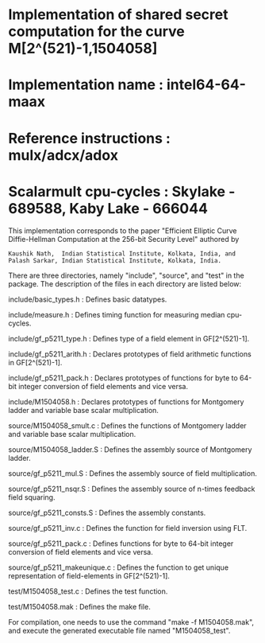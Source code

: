 # Implementation of shared secret computation for the curve M[2^(521)-1,1504058]

# Implementation name		: 	intel64-64-maax
# Reference instructions	: 	mulx/adcx/adox
# Scalarmult cpu-cycles		: 	Skylake - 689588, Kaby Lake - 666044

This implementation corresponds to the paper "Efficient Elliptic Curve Diffie-Hellman Computation at the 256-bit Security Level" authored by

    Kaushik Nath,  Indian Statistical Institute, Kolkata, India, and   
    Palash Sarkar, Indian Statistical Institute, Kolkata, India.

There are three directories, namely "include", "source", and "test" in the package. 
The description of the files in each directory are listed below:

include/basic_types.h  		:  Defines basic datatypes.

include/measure.h   		:  Defines timing function for measuring median cpu-cycles.

include/gf_p5211_type.h    	:  Defines type of a field element in GF[2^(521)-1].

include/gf_p5211_arith.h    	:  Declares prototypes of field arithmetic functions in GF[2^(521)-1].

include/gf_p5211_pack.h    	:  Declares prototypes of functions for byte to 64-bit integer conversion of field elements and vice versa.

include/M1504058.h    		:  Declares prototypes of functions for Montgomery ladder and variable base scalar multiplication.

source/M1504058_smult.c		:  Defines the functions of Montgomery ladder and variable base scalar multiplication.

source/M1504058_ladder.S	:  Defines the assembly source of Montgomery ladder.

source/gf_p5211_mul.S		:  Defines the assembly source of field multiplication.

source/gf_p5211_nsqr.S		:  Defines the assembly source of n-times feedback field squaring.

source/gf_p5211_consts.S	:  Defines the assembly constants.

source/gf_p5211_inv.c		:  Defines the function for field inversion using FLT.

source/gf_p5211_pack.c		:  Defines functions for byte to 64-bit integer conversion of field elements and vice versa.

source/gf_p5211_makeunique.c	:  Defines the function to get unique representation of field-elements in GF[2^(521)-1].

test/M1504058_test.c		:  Defines the test function.

test/M1504058.mak		:  Defines the make file.
    
For compilation, one needs to use the command "make -f M1504058.mak", and execute the generated executable file named "M1504058_test".

